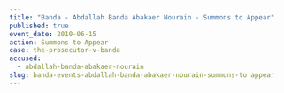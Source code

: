 ```yaml
---
title: "Banda - Abdallah Banda Abakaer Nourain - Summons to Appear"
published: true
event_date: 2010-06-15
action: Summons to Appear
case: the-prosecutor-v-banda
accused:
  - abdallah-banda-abakaer-nourain
slug: banda-events-abdallah-banda-abakaer-nourain-summons-to appear
---
```

